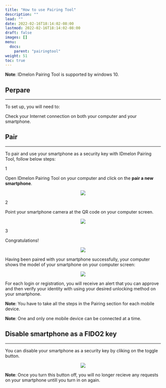 ```yaml
---
title: "How to use Pairing Tool"
description: ""
lead: ""
date: 2022-02-16T18:14:02-08:00
lastmod: 2022-02-16T18:14:02-08:00
draft: false
images: []
menu:
  docs:
    parent: "pairingtool"
weight: 51
toc: true
---
```


<p class="note-body">
<span style="font-weight:bold;">Note</span>: IDmelon Pairing Tool is supported by windows 10.</p>

## Perpare

<hr class="hr-line">

To set up, you will need to:

<div class="step-row-container">
  <div class="step-column bullet-container">
    <div class="bullet"></div>
  </div>
  <div class="card-column">
    <div class="step-text" >
      <div class="card-body">
        <p>Check your Internet connection on both your computer and your smartphone.</p>
      </div>
    </div>
  </div>
</div>

## Pair

<hr class="hr-line">
To pair and use your smartphone as a security key with IDmelon Pairing Tool, follow below steps:

<div class="step-row-container">
  <div class="step-column step-count-size">
    <p class="step-counter">1</p>
  </div>
  <div class="card-column">
    <div class="step-text" >
      <div class="card-body">
        <p>Open IDmelon Pairing Tool on your computer and click on the <span style="font-weight:bold;">pair a new smartphone</span>.</p>
      </div>
    </div>
  </div>
</div>

<p align="center">
    <img src="/images/vendor/PairingTool/pairingtool_1.png" class="doc-img-frame">
</p>

<div class="step-row-container">
  <div class="step-column step-count-size">
    <p class="step-counter">2</p>
  </div>
  <div class="card-column">
    <div class="step-text" >
      <div class="card-body">
        <p>Point your smartphone camera at the QR code on your computer screen.</p>
      </div>
    </div>
  </div>
</div>

<p align="center">
    <img src="/images/vendor/PairingTool/pairingtool_2.png" class="doc-img-frame">
</p>

<div class="step-row-container">
  <div class="step-column step-count-size">
    <p class="step-counter">3</p>
  </div>
  <div class="card-column">
    <div class="step-text" >
      <div class="card-body">
        <p>Congratulations!</p>
      </div>
    </div>
  </div>
</div>

<p align="center">
    <img src="/images/vendor/PairingTool/pairingtool_3.png" class="doc-img-frame">
</p>

Having been paired with your smartphone successfully, your computer shows the model of your smartphone on your computer screen:

<p align="center">
    <img src="/images/vendor/PairingTool/pairingtool_4.png" class="doc-img-frame">
</p>

<div class="step-row-container">
  <div class="step-column bullet-container">
    <div class="bullet"></div>
  </div>
  <div class="card-column">
    <div class="step-text" >
      <div class="card-body">
        <p>For each login or registration, you will receive an alert that you can approve and then verify your identity with using your desired unlocking method on your smartphone.</p>
      </div>
    </div>
  </div>
</div>
<p class="note-body">
<span style="font-weight:bold;">Note</span>: You have to take all the steps in the Pairing section for each mobile device.</p>
<p class="note-body">
<span style="font-weight:bold;">Note</span>: One and only one mobile device can be connected at a time.</p>

## Disable smartphone as a FIDO2 key

<hr class="hr-line">

You can disable your smartphone as a security key by cliking on the toggle button.

<p align="center">
    <img src="/images/vendor/PairingTool/pairingtool_5.png" class="doc-img-frame">
</p>

<p class="note-body">
<span style="font-weight:bold;">Note</span>: Once you turn this button off, you will no longer recieve any requests on your smartphone untill you turn in on again.</p>
